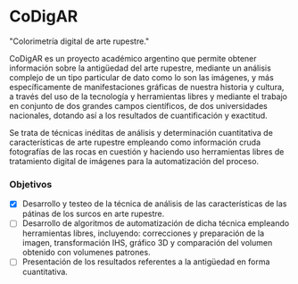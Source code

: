 **CoDigAR**
===================
"Colorimetría digital de arte rupestre."


CoDigAR es un proyecto académico argentino que permite obtener información sobre la antigüedad del arte rupestre, mediante un análisis complejo de un tipo particular de dato como lo son las imágenes, y más específicamente de manifestaciones gráficas de nuestra historia y cultura, a través del uso de la tecnología y herramientas libres y mediante el trabajo en conjunto de dos grandes campos científicos, de dos universidades nacionales,  dotando así a los resultados de cuantificación y exactitud.

Se trata de técnicas inéditas de análisis y determinación cuantitativa de características de  arte rupestre empleando como información cruda fotografías de las rocas en cuestión y haciendo uso herramientas libres de tratamiento digital de imágenes para la automatización del proceso.

### Objetivos

- [x] Desarrollo y testeo de la técnica de análisis de las características de las pátinas de los surcos en arte rupestre.
- [ ] Desarrollo de algoritmos de automatización de dicha técnica empleando herramientas libres, incluyendo: correcciones y preparación de la imagen, transformación IHS, gráfico 3D y comparación del volumen obtenido con volumenes patrones.
- [ ] Presentación de los resultados referentes a la antigüedad en forma cuantitativa.
